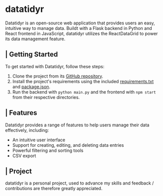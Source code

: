 # datatidyr
Datatidyr is an open-source web application that provides users an easy, intuitive way to manage data. Buildt with a Flask backend in Python and React frontend in JavaScript, datatidyr utilizes the ReactDataGrid to power its data management feature. 

## | Getting Started
To get started with Datatidyr, follow these steps:

1. Clone the project from its [GitHub repository](https://github.com/birkeland007/datatidyr).
2. Install the project's requirements using the included [requirements.txt](backend/requirements.txt) and [package.json](frontend/package.json).
3. Run the backend with `python main.py` and the frontend with `npm start` from their respective directories.

## | Features
Datatidyr provides a range of features to help users manage their data effectively, including:

- An intuitive user interface
- Support for creating, editing, and deleting data entries
- Powerful filtering and sorting tools
- CSV export

## | Project
datatidyr is a personal project, used to advance my skills and feedback / contributions are therefore greatly appreciated.

